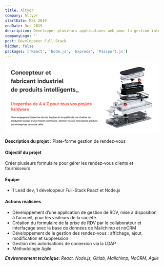 ```yaml
---
title: Altyor
company: Altyor
startDate: Mai 2019
endDate: Oct 2019
description: Développer plusieurs applications web pour la gestion interne des collaborateurs.
companyLogo: ''
post: Développeur Full-Stack
hidden: false
packages: ['React', 'Node.js', 'Express', 'Passport.js']
---
```


![alt text](/experiences/altyor.png 'Title')

**Description du projet** : Plate-forme gestion de rendez-vous

#### **Objectif du projet**

Créer plusieurs formulaire pour gérer les rendez-vous clients et fournisseurs

#### **Équipe**

- 1 Lead dev, 1 développeur Full-Stack React et Node.js

#### **Actions réalisées**

- Développement d’une application de gestion de RDV, mise à disposition à l’accueil, pour les visiteurs de la société.
- Création du formulaire de la prise de RDV par le collaborateur et interfaçage avec la base de données de Mailchimp et noCRM
- Développement de la gestion des rendez-vous : affichage, ajout, modification et suppression
- Gestion des autorisations de connexion via la LDAP
- Méthodologie Agile

**_Environnement technique_**: _React, Node.js, Gitlab, Mailchimp, NoCRM, Agile_

